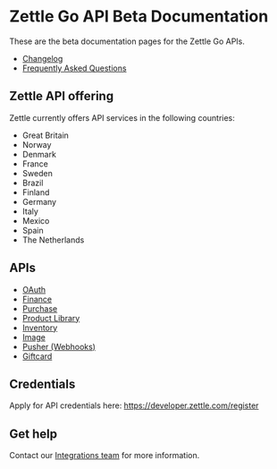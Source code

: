 # Zettle Go API Beta Documentation

These are the beta documentation pages for the Zettle Go APIs.

-   [Changelog](CHANGELOG.adoc)
-   [Frequently Asked Questions](faq.adoc)

## Zettle API offering
Zettle currently offers API services in the following countries:
-   Great Britain
-   Norway
-   Denmark
-   France
-   Sweden
-   Brazil
-   Finland
-   Germany
-   Italy
-   Mexico
-   Spain
-   The Netherlands

## APIs

-   [OAuth](authorization.adoc)
-   [Finance](finance.adoc)
-   [Purchase](purchase.adoc)
-   [Product Library](product-library.adoc)
-   [Inventory](inventory.adoc)
-   [Image](image.adoc)
-   [Pusher (Webhooks)](pusher.adoc)
-   [Giftcard](giftcard.adoc)

## Credentials

Apply for API credentials here: https://developer.zettle.com/register

## Get help
Contact our [Integrations team](mailto:api@zettle.com) for more information. 

